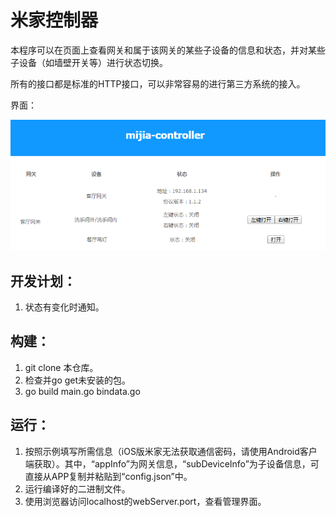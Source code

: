 # 米家控制器

本程序可以在页面上查看网关和属于该网关的某些子设备的信息和状态，并对某些子设备（如墙壁开关等）进行状态切换。

所有的接口都是标准的HTTP接口，可以非常容易的进行第三方系统的接入。

界面：

![1.png][1]

## 开发计划：

1. 状态有变化时通知。

## 构建：

1. git clone 本仓库。
2. 检查并go get未安装的包。
3. go build main.go bindata.go

## 运行：

1. 按照示例填写所需信息（iOS版米家无法获取通信密码，请使用Android客户端获取）。其中，“appInfo”为网关信息，“subDeviceInfo”为子设备信息，可直接从APP复制并粘贴到“config.json”中。
2. 运行编译好的二进制文件。
3. 使用浏览器访问localhost的webServer.port，查看管理界面。


[1]: https://github.com/hotsun168/mijia-controller/raw/master/readme_images/1.png
[2]: https://github.com/hotsun168/mijia-controller/raw/master/readme_images/2.gif